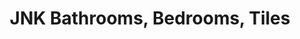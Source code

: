 ---
title: "JNK Bathrooms, Bedrooms, Tiles"
url: /elgin/jnk-bathrooms-bedrooms-tiles/
shop: Badezimmer
---